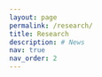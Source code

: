 ```yaml
---
layout: page
permalink: /research/
title: Research
description: # News
nav: true
nav_order: 2
---
```

